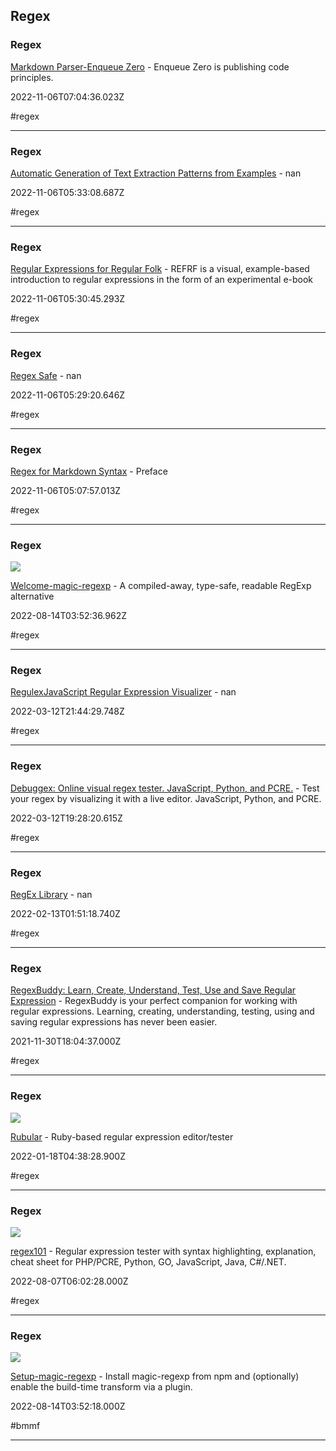 ## Regex

### Regex

[Markdown Parser-Enqueue Zero](https://enqueuezero.com/markdown-parser.html) - Enqueue Zero is publishing code principles.

2022-11-06T07:04:36.023Z

#regex

---

### Regex

[Automatic Generation of Text Extraction Patterns from Examples](http://regex.inginf.units.it) - nan

2022-11-06T05:33:08.687Z

#regex

---

### Regex

[Regular Expressions for Regular Folk](https://refrf.dev) - REFRF is a visual, example-based introduction to regular expressions in the form of an experimental e-book

2022-11-06T05:30:45.293Z

#regex

---

### Regex

[Regex Safe](https://regexsafe.vercel.app) - nan

2022-11-06T05:29:20.646Z

#regex

---

### Regex

[Regex for Markdown Syntax](https://chubakbidpaa.com/interesting/2021/09/28/regex-for-md.html) - Preface

2022-11-06T05:07:57.013Z

#regex

---

### Regex

![](https://regexp.dev/cover.png)

[Welcome-magic-regexp](https://regexp.dev) - A compiled-away, type-safe, readable RegExp alternative

2022-08-14T03:52:36.962Z

#regex

---

### Regex

[RegulexJavaScript Regular Expression Visualizer](https://jex.im/regulex#!flags=&re=%5E(a%7Cb)*%3F%24) - nan

2022-03-12T21:44:29.748Z

#regex

---

### Regex

[Debuggex: Online visual regex tester. JavaScript, Python, and PCRE.](https://www.debuggex.com) - Test your regex by visualizing it with a live editor. JavaScript, Python, and PCRE.

2022-03-12T19:28:20.615Z

#regex

---

### Regex

[RegEx Library](https://uibakery.io/regex-library) - nan

2022-02-13T01:51:18.740Z

#regex

---

### Regex

[RegexBuddy: Learn, Create, Understand, Test, Use and Save Regular Expression](https://www.regexbuddy.com) - RegexBuddy is your perfect companion for working with regular expressions.  Learning, creating, understanding, testing, using and saving regular expressions has never been easier.

2021-11-30T18:04:37.000Z

#regex

---

### Regex

![](https://rubular.com/assets/rubular_og-4948f7355b502d134c18e9fade5bc2e39c3a343ae818f2f5bdf922d8dc9bd919.png)

[Rubular](https://rubular.com) - Ruby-based regular expression editor/tester

2022-01-18T04:38:28.900Z

#regex

---

### Regex

![](https://regex101.com/preview/)

[regex101](https://regex101.com) - Regular expression tester with syntax highlighting, explanation, cheat sheet for PHP/PCRE, Python, GO, JavaScript, Java, C#/.NET.

2022-08-07T06:02:28.000Z

#regex

---

### Regex

![](https://regexp.dev/cover.png)

[Setup-magic-regexp](https://regexp.dev/getting-started/setup) - Install magic-regexp from npm and (optionally) enable the build-time transform via a plugin.

2022-08-14T03:52:18.000Z

#bmmf

---
